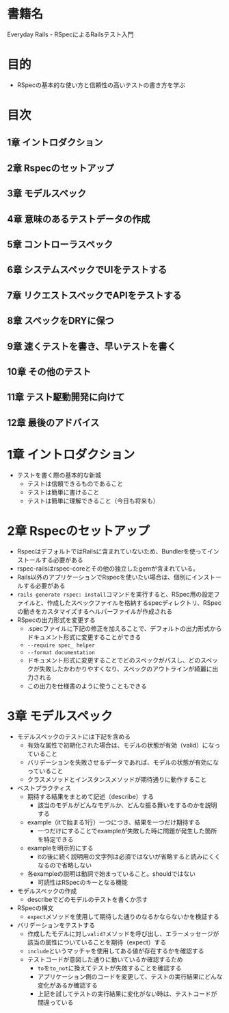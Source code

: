 # 書籍名
Everyday Rails - RSpecによるRailsテスト入門

# 目的
* RSpecの基本的な使い方と信頼性の高いテストの書き方を学ぶ

# 目次
## 1章 イントロダクション
## 2章 Rspecのセットアップ
## 3章 モデルスペック
## 4章 意味のあるテストデータの作成
## 5章 コントローラスペック
## 6章 システムスペックでUIをテストする
## 7章 リクエストスペックでAPIをテストする
## 8章 スペックをDRYに保つ
## 9章 速くテストを書き、早いテストを書く
## 10章 その他のテスト
## 11章 テスト駆動開発に向けて
## 12章 最後のアドバイス

# 1章 イントロダクション
* テストを書く際の基本的な新城
  * テストは信頼できるものであること
  * テストは簡単に書けること
  * テストは簡単に理解できること（今日も将来も）

# 2章 Rspecのセットアップ
* RspecはデフォルトではRailsに含まれていないため、Bundlerを使ってインストールする必要がある
* rspec-railsはrspec-coreとその他の独立したgemが含まれている。
* Rails以外のアプリケーションでRspecを使いたい場合は、個別にインストールする必要がある
* `rails generate rspec: install`コマンドを実行すると、RSpec用の設定ファイルと、作成したスペックファイルを格納するspecディレクトリ、RSpecの動きをカスタマイズするヘルパーファイルが作成される
* RSpecの出力形式を変更する
  * .specファイルに下記の修正を加えることで、デフォルトの出力形式からドキュメント形式に変更することができる
  * `--require spec_ helper`
  * `--format documentation`
  * ドキュメント形式に変更することでどのスペックがパスし、どのスペックが失敗したかわかりやすくなり、スペックのアウトラインが綺麗に出力される
  * この出力を仕様書のように使うこともできる

# 3章 モデルスペック
* モデルスペックのテストには下記を含める
  * 有効な属性で初期化された場合は、モデルの状態が有効（valid）になっていること
  * バリデーションを失敗させるデータであれば、モデルの状態が有効になっていること
  * クラスメソッドとインスタンスメソッドが期待通りに動作すること
* ベストプラクティス
  * 期待する結果をまとめて記述（describe）する
    * 該当のモデルがどんなモデルか、どんな振る舞いをするのかを説明する
  * example（itで始まる1行）一つにつき、結果を一つだけ期待する
    * 一つだけにすることでexampleが失敗した時に問題が発生した箇所を特定できる
  * exampleを明示的にする
    * itの後に続く説明用の文字列は必須ではないが省略すると読みにくくなるので省略しない
  * 各exampleの説明は動詞で始まっていること。shouldではない
    * 可読性はRSpecのキーとなる機能
* モデルスペックの作成
  * describeでどのモデルのテストを書くか示す
* RSpecの構文
  * `expect`メソッドを使用して期待した通りのなるかならないかを検証する
* バリデーションをテストする
  * 作成したモデルに対し`valid?`メソッドを呼び出し、エラーメッセージが該当の属性についていることを期待（expect）する
  * `include`というマッチャを使用してある値が存在するかを確認する
  * テストコードが意図した通りに動いているか確認するため
    * `to`を`to_not`に換えてテストが失敗することを確認する
    * アプリケーション側のコードを変更して、テストの実行結果にどんな変化があるか確認する
    * 上記を試してテストの実行結果に変化がない時は、テストコードが間違っている